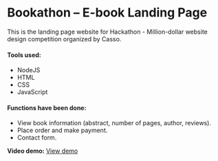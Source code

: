 # Bookathon – E-book Landing Page
This is the landing page website for Hackathon - Million-dollar website design competition organized by Casso.
#### Tools used:
* NodeJS
* HTML
* CSS
* JavaScript

 #### Functions have been done:
 * View book information (abstract, number of pages, author, reviews).
 * Place order and make payment.
* Contact form.


**Video demo:** [View demo](https://drive.google.com/file/d/1ykvV-R4iDDrYwJh8ohGtQYdrVBfdDJyn/view?usp=sharing)
